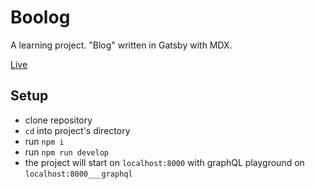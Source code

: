 # Boolog

A learning project. "Blog" written in Gatsby with MDX.

[Live](https://booklog.netlify.app/)

## Setup 
* clone repository 
* `cd` into project's directory
* run `npm i`
* run `npm run develop`
* the project will start on `localhost:8000` with graphQL playground on `localhost:8000___graphql`
